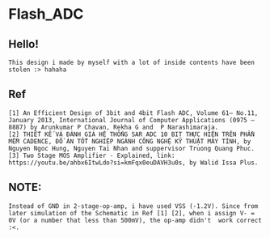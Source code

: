 # Flash_ADC
## Hello!
	This design i made by myself with a lot of inside contents have been stolen :> hahaha
## Ref
	[1] An Efficient Design of 3bit and 4bit Flash ADC, Volume 61– No.11, January 2013, International Journal of Computer Applications (0975 – 8887) by Arunkumar P Chavan, Rekha G and  P Narashimaraja.
	[2] THIẾT KẾ VÀ ĐÁNH GIÁ HỆ THỐNG SAR ADC 10 BIT THỰC HIỆN TRÊN PHẦN MỀM CADENCE, ĐỒ ÁN TỐT NGHIỆP NGÀNH CÔNG NGHỆ KỸ THUẬT MÁY TÍNH, by Nguyen Ngoc Hung, Nguyen Tai Nhan and suppervisor Truong Quang Phuc.
	[3] Two Stage MOS Amplifier - Explained, link: https://youtu.be/ahbx6ItwLdo?si=kmFqx0euDAVH3u0s, by Walid Issa Plus.
## NOTE:
	Instead of GND in 2-stage-op-amp, i have used VSS (-1.2V). Since from later simulation of the Schematic in Ref [1] [2], when i assign V- = 0V (or a number that less than 500mV), the op-amp didn't  work correct :<. 
